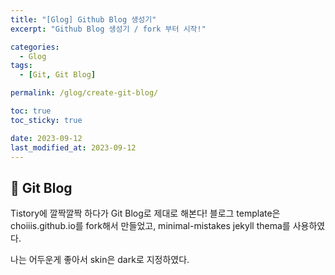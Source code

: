 ```yaml
---
title: "[Glog] Github Blog 생성기"
excerpt: "Github Blog 생성기 / fork 부터 시작!"

categories:
  - Glog
tags:
  - [Git, Git Blog]

permalink: /glog/create-git-blog/

toc: true
toc_sticky: true

date: 2023-09-12
last_modified_at: 2023-09-12
---
```


## 🦥 Git Blog

Tistory에 깔짝깔짝 하다가 Git Blog로 제대로 해본다!
블로그 template은 choiiis.github.io를 fork해서 만들었고, minimal-mistakes jekyll thema를 사용하였다.

나는 어두운게 좋아서 skin은 dark로 지정하였다.

